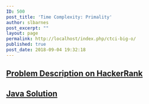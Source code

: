 ```yaml
---
ID: 500
post_title: 'Time Complexity: Primality'
author: slbarnes
post_excerpt: ""
layout: page
permalink: http://localhost/index.php/ctci-big-o/
published: true
post_date: 2018-09-04 19:32:18
---
```

## <a href="https://www.hackerrank.com/challenges/ctci-big-o" target="_blank" rel="noopener">Problem Description on HackerRank</a>

## [Java Solution][1]

 [1]: /index.php/ctci-big-o/ctci-big-o-java